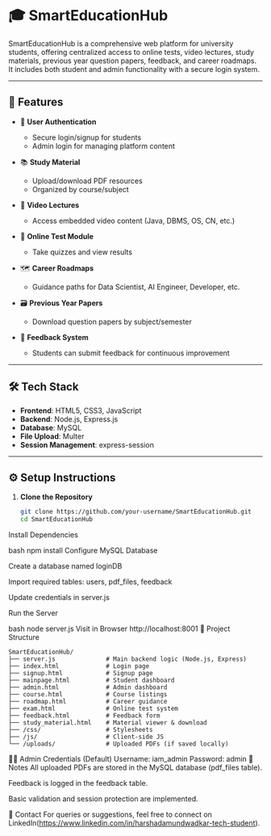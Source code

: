 # 🎓 SmartEducationHub

SmartEducationHub is a comprehensive web platform for university students, offering centralized access to online tests, video lectures, study materials, previous year question papers, feedback, and career roadmaps. It includes both student and admin functionality with a secure login system.

---

## 🚀 Features 

- 👤 **User Authentication**
  - Secure login/signup for students
  - Admin login for managing platform content

- 📚 **Study Material**
  - Upload/download PDF resources
  - Organized by course/subject

- 🎥 **Video Lectures**
  - Access embedded video content (Java, DBMS, OS, CN, etc.)

- 📝 **Online Test Module**
  - Take quizzes and view results

- 🗺️ **Career Roadmaps**
  - Guidance paths for Data Scientist, AI Engineer, Developer, etc.

- 🗃️ **Previous Year Papers**
  - Download question papers by subject/semester

- 💬 **Feedback System**
  - Students can submit feedback for continuous improvement

---

## 🛠️ Tech Stack

- **Frontend**: HTML5, CSS3, JavaScript
- **Backend**: Node.js, Express.js
- **Database**: MySQL
- **File Upload**: Multer
- **Session Management**: express-session

---

## ⚙️ Setup Instructions

1. **Clone the Repository**
   ```bash
   git clone https://github.com/your-username/SmartEducationHub.git
   cd SmartEducationHub
Install Dependencies

bash
npm install
Configure MySQL Database

Create a database named loginDB

Import required tables: users, pdf_files, feedback

Update credentials in server.js

Run the Server

bash
node server.js
Visit in Browser
http://localhost:8001
📂 Project Structure
```
SmartEducationHub/
├── server.js              # Main backend logic (Node.js, Express)
├── index.html             # Login page
├── signup.html            # Signup page
├── mainpage.html          # Student dashboard
├── admin.html             # Admin dashboard
├── course.html            # Course listings
├── roadmap.html           # Career guidance
├── exam.html              # Online test system
├── feedback.html          # Feedback form
├── study_material.html    # Material viewer & download
├── /css/                  # Stylesheets
├── /js/                   # Client-side JS
└── /uploads/              # Uploaded PDFs (if saved locally)
```
🙋‍♀️ Admin Credentials (Default)
Username: iam_admin
Password: admin
📌 Notes
All uploaded PDFs are stored in the MySQL database (pdf_files table).

Feedback is logged in the feedback table.

Basic validation and session protection are implemented.

📧 Contact
For queries or suggestions, feel free to connect on LinkedIn(https://www.linkedin.com/in/harshadamundwadkar-tech-student).


